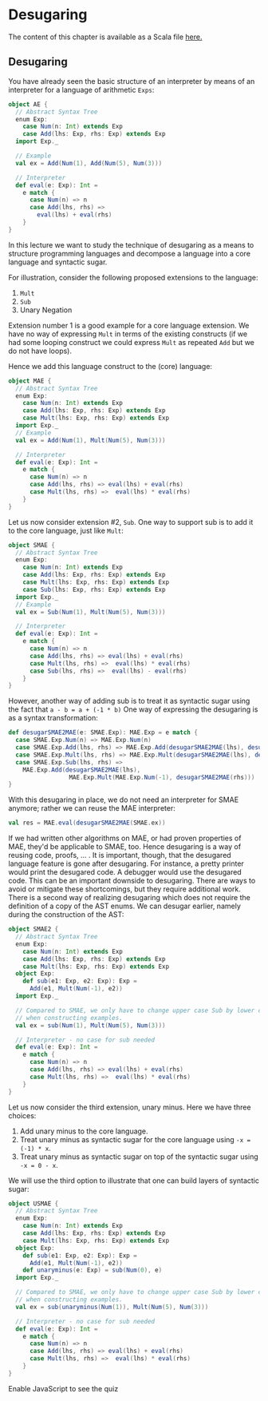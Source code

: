 # Desugaring

The content of this chapter is available as a Scala file [here.](./desugaring.scala)

## Desugaring

You have already seen the basic structure of an interpreter by means of an interpreter for a language of arithmetic `Exps`:

```scala mdoc
object AE {
  // Abstract Syntax Tree
  enum Exp:
    case Num(n: Int) extends Exp
    case Add(lhs: Exp, rhs: Exp) extends Exp
  import Exp._

  // Example
  val ex = Add(Num(1), Add(Num(5), Num(3)))

  // Interpreter
  def eval(e: Exp): Int =
    e match {
      case Num(n) => n
      case Add(lhs, rhs) =>
        eval(lhs) + eval(rhs)
    }
}
```

In this lecture we want to study the technique of desugaring as a means to structure programming languages and decompose a language into
a core language and syntactic sugar.

For illustration, consider the following proposed extensions to the language:
  1. `Mult`
  2. `Sub`
  3. Unary Negation

Extension number 1 is a good example for a core language extension. We have no way of expressing `Mult` in terms of the existing constructs
(if we had some looping construct we could express `Mult` as repeated `Add` but we do not have loops).

Hence we add this language construct to the (core) language:

```scala mdoc
object MAE {
  // Abstract Syntax Tree
  enum Exp:
    case Num(n: Int) extends Exp
    case Add(lhs: Exp, rhs: Exp) extends Exp
    case Mult(lhs: Exp, rhs: Exp) extends Exp
  import Exp._
  // Example
  val ex = Add(Num(1), Mult(Num(5), Num(3)))

  // Interpreter
  def eval(e: Exp): Int =
    e match {
      case Num(n) => n
      case Add(lhs, rhs) => eval(lhs) + eval(rhs)
      case Mult(lhs, rhs) =>  eval(lhs) * eval(rhs)
    }
}
```

Let us now consider extension #2, `Sub`. One way to support sub is to add it to the core language, just like `Mult`:

```scala mdoc
object SMAE {
  // Abstract Syntax Tree
  enum Exp:
    case Num(n: Int) extends Exp
    case Add(lhs: Exp, rhs: Exp) extends Exp
    case Mult(lhs: Exp, rhs: Exp) extends Exp
    case Sub(lhs: Exp, rhs: Exp) extends Exp
  import Exp._
  // Example
  val ex = Sub(Num(1), Mult(Num(5), Num(3)))

  // Interpreter
  def eval(e: Exp): Int =
    e match {
      case Num(n) => n
      case Add(lhs, rhs) => eval(lhs) + eval(rhs)
      case Mult(lhs, rhs) =>  eval(lhs) * eval(rhs)
      case Sub(lhs, rhs) =>  eval(lhs) - eval(rhs)
    }
}
```

However, another way of adding sub is to treat it as syntactic sugar using the fact that ``a - b = a + (-1 * b)``
One way of expressing the desugaring is as a syntax transformation:

```scala mdoc
def desugarSMAE2MAE(e: SMAE.Exp): MAE.Exp = e match {
  case SMAE.Exp.Num(n) => MAE.Exp.Num(n)
  case SMAE.Exp.Add(lhs, rhs) => MAE.Exp.Add(desugarSMAE2MAE(lhs), desugarSMAE2MAE(rhs))
  case SMAE.Exp.Mult(lhs, rhs) => MAE.Exp.Mult(desugarSMAE2MAE(lhs), desugarSMAE2MAE(rhs))
  case SMAE.Exp.Sub(lhs, rhs) =>
    MAE.Exp.Add(desugarSMAE2MAE(lhs),
                 MAE.Exp.Mult(MAE.Exp.Num(-1), desugarSMAE2MAE(rhs)))
}
```

With this desugaring in place, we do not need an interpreter for SMAE anymore; rather we can reuse the MAE interpreter:

```scala mdoc
val res = MAE.eval(desugarSMAE2MAE(SMAE.ex))
```

If we had written other algorithms on MAE, or had proven properties of MAE, they'd be applicable to SMAE, too. Hence desugaring is a way
of reusing code, proofs, ... . It is important, though, that the desugared language feature is gone after desugaring. For instance,
a pretty printer would print the desugared code. A debugger would use the desugared code. This can be an important downside to desugaring.
There are ways to avoid or mitigate these shortcomings, but they require additional work.
There is a second way of realizing desugaring which does not require the definition of a copy of the AST enums. We can desugar earlier,
namely during the construction of the AST:

```scala mdoc
object SMAE2 {
  // Abstract Syntax Tree
  enum Exp:
    case Num(n: Int) extends Exp
    case Add(lhs: Exp, rhs: Exp) extends Exp
    case Mult(lhs: Exp, rhs: Exp) extends Exp
  object Exp:
    def sub(e1: Exp, e2: Exp): Exp =
      Add(e1, Mult(Num(-1), e2))
  import Exp._

  // Compared to SMAE, we only have to change upper case Sub by lower case sub
  // when constructing examples.
  val ex = sub(Num(1), Mult(Num(5), Num(3)))

  // Interpreter - no case for sub needed
  def eval(e: Exp): Int =
    e match {
      case Num(n) => n
      case Add(lhs, rhs) => eval(lhs) + eval(rhs)
      case Mult(lhs, rhs) =>  eval(lhs) * eval(rhs)
    }
}
```

Let us now consider the third extension, unary minus. Here we have three choices:

 1. Add unary minus to the core language.
 2. Treat unary minus as syntactic sugar for the core language using  ``-x = (-1) * x``.
 3. Treat unary minus as syntactic sugar on top of the syntactic sugar using ``-x = 0 - x``.

We will use the third option to illustrate that one can build layers of syntactic sugar:

```scala mdoc
object USMAE {
  // Abstract Syntax Tree
  enum Exp:
    case Num(n: Int) extends Exp
    case Add(lhs: Exp, rhs: Exp) extends Exp
    case Mult(lhs: Exp, rhs: Exp) extends Exp
  object Exp:
    def sub(e1: Exp, e2: Exp): Exp =
      Add(e1, Mult(Num(-1), e2))
    def unaryminus(e: Exp) = sub(Num(0), e)
  import Exp._

  // Compared to SMAE, we only have to change upper case Sub by lower case sub
  // when constructing examples.
  val ex = sub(unaryminus(Num(1)), Mult(Num(5), Num(3)))

  // Interpreter - no case for sub needed
  def eval(e: Exp): Int =
    e match {
      case Num(n) => n
      case Add(lhs, rhs) => eval(lhs) + eval(rhs)
      case Mult(lhs, rhs) =>  eval(lhs) * eval(rhs)
    }
}
```

<!-- prevent questionnaire from showing up if there is no javascript enabled-->
<noscript><style>questionnaire { display: none; }</style></noscript>
<!-- warning for user - feel free to leave out or customize -->
<noscript><div>Enable JavaScript to see the quiz</div></noscript>

<questionnaire language="en">
  <question type="singlechoice">
    What is the result of desugaring the following expression in the language USMAE?
    <pre><code class="language-scala">
  sub(unaryminus(Num(1)), Num(7))
    </code></pre>
    <distractor>
      <pre><code class="language-scala">
  sub(unaryminus(Num(1)), Num(7))
      </code></pre>
      <explanation>No desugaring was applied.</explanation>
    </distractor>
    <distractor>
      <pre><code class="language-scala">
  Num(-8)
      </code></pre>
      <explanation>Desugaring does not mean evaluation.</explanation>
    </distractor>
    <distractor>
      <pre><code class="language-scala">
  sub(sub(Num(0), Num(1)), Num(7))
      </code></pre>
      <explanation><code>sub</code> has to be desugared, too.</explanation>
    </distractor>
    <solution>
      <pre><code class="language-scala">
  Add(Add(Num(0), Mult(Num(-1), Num(1))),
      Mult(Num(-1), Num(7)))
      </code></pre>
    </solution>
  </question>
</questionnaire>
